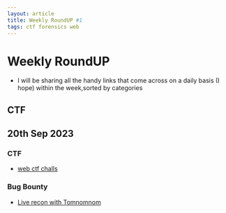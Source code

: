 ```yaml
---
layout: article
title: Weekly RoundUP #1
tags: ctf forensics web 
---
```


# Weekly RoundUP

- I will be sharing all the handy links that come across on a daily basis (I hope) within the week,sorted by categories

## CTF


## 20th Sep 2023 

### CTF 

- [web ctf challs](https://web-kids20.forkbomb.ru)

### Bug Bounty 

- [Live recon with Tomnomnom](https://www.youtube.com/watch?v=SYExiynPEKM)
